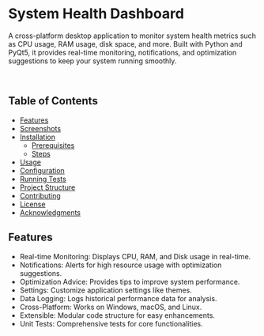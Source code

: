 <h1>System Health Dashboard</h1>    
<p>A cross-platform desktop application to monitor system health metrics such as CPU usage, RAM usage, disk space, and more. Built with Python and PyQt5, it provides real-time monitoring, notifications, and optimization suggestions to keep your system running smoothly.</p><br>

## Table of Contents

- [Features](#features)
- [Screenshots](#screenshots)
- [Installation](#installation)
  - [Prerequisites](#prerequisites)
  - [Steps](#steps)
- [Usage](#usage)
- [Configuration](#configuration)
- [Running Tests](#running-tests)
- [Project Structure](#project-structure)
- [Contributing](#contributing)
- [License](#license)
- [Acknowledgments](#acknowledgments)





## Features
<ul>
  <li>Real-time Monitoring: Displays CPU, RAM, and Disk usage in real-time.</li>
  <li>Notifications: Alerts for high resource usage with optimization suggestions.</li>
  <li>Optimization Advice: Provides tips to improve system performance.</li>
  <li>Settings: Customize application settings like themes.</li>
  <li>Data Logging: Logs historical performance data for analysis.</li>
  <li>Cross-Platform: Works on Windows, macOS, and Linux.</li>
  <li>Extensible: Modular code structure for easy enhancements.</li>
  <li>Unit Tests: Comprehensive tests for core functionalities.</li>
</ul>
